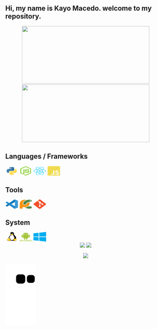## Hi, my name is Kayo Macedo. welcome to my repository.

<div align="center">
<a href="https://github.com/kayomacedo"> </a>
<img height="180em" width="400em"src="https://github-readme-stats.vercel.app/api?username=kayomacedo&show_icons=true&theme=github_dark&include_all_commits=true&count_private=true">
<img height="180em" width="400em" src="https://github-readme-stats.vercel.app/api/top-langs/?username=kayomacedo&layout=compact&langs_count=7&theme=github_dark">
</div>
  
 
 

 
  
  
  
 
  <!-- Linguagens e Frameworks -->
  <div>
  <h2>Languages / Frameworks</h2>
  <img  alt="Python" height="30" width="40" src="https://raw.githubusercontent.com/devicons/devicon/master/icons/python/python-original.svg">
  <img  alt="NodeJs" height="30" width="40" src="https://raw.githubusercontent.com/devicons/devicon/master/icons/nodejs/nodejs-original.svg">
  <img  alt="React-Native" height="30" width="40" src="https://raw.githubusercontent.com/devicons/devicon/master/icons/react/react-original.svg">
  <img alt="Js" height="30" width="40" src="https://raw.githubusercontent.com/devicons/devicon/master/icons/javascript/javascript-plain.svg">
  </div>
  <!-- Tools-->
  <div>
  <h2>Tools</h2>
  
  <img align="center" alt="Vscode" height="30" width="40" src="https://github.com/devicons/devicon/blob/master/icons/vscode/vscode-original.svg">
  <img align="center" alt="Pycharm" height="30" width="40" src="https://github.com/devicons/devicon/blob/master/icons/pycharm/pycharm-original.svg">
  <img align="center" alt="Git" height="30" width="40" src="https://github.com/devicons/devicon/blob/master/icons/git/git-original.svg">
  
  </div>
  <!-- System-->
  
  <div>
  <h2>System</h2>
  <img alt="Linux" height="30" width="40" src="https://raw.githubusercontent.com/devicons/devicon/master/icons/linux/linux-original.svg">
  <img alt="Android" height="30" width="40" src="https://github.com/devicons/devicon/blob/master/icons/android/android-plain-wordmark.svg">
  <img alt="Windows" height="30" width="40" src="https://github.com/kayomacedo/kayomacedo/blob/main/.github/workflows/icone/microsoft-windows-22-logo-svgrepo-com.svg">
  </div>
  
  
  
  
  
  
  <div align="center">
<a href="https://www.instagram.com/kayomacedo/"> <img src="https://img.shields.io/badge/-Instagram-%23E4405F?style=for-the-badge&logo=instagram&logoColor=white" target="_blank"></a>
 <a href="https://www.linkedin.com/in/kayo-macedo-2a36b7211/" target="_blank"><img src="https://img.shields.io/badge/-LinkedIn-%230077B5?style=for-the-badge&logo=linkedin&logoColor=white" target="_blank"></a>

</div>
  
  

 
 <div align= "center">
  
 
  
 <a href="mailto:kayo-macedo@outlook.com"> <img src="https://img.shields.io/badge/Gmail-D14836?style=for-the-badge&logo=gmail&logoColor=white" target="_blank"></a>

  
  
 
 
  
 

   


 </div>

 
  ![Snake animation](https://github.com/kayomacedo/kayomacedo/blob/output/github-contribution-grid-snake.svg)
 



